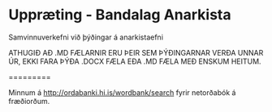 Uppræting - Bandalag Anarkista
==========

Samvinnuverkefni við þýðingar á anarkistaefni

ATHUGIÐ AÐ .MD FÆLARNIR ERU ÞEIR SEM ÞÝÐINGARNAR VERÐA UNNAR ÚR, EKKI FARA ÞÝÐA .DOCX FÆLA EÐA .MD FÆLA MEÐ ENSKUM HEITUM.


=========

Minnum á http://ordabanki.hi.is/wordbank/search fyrir netorðabók á fræðiorðum.
